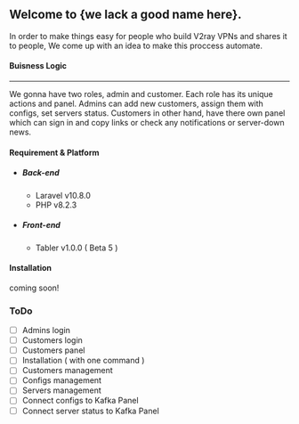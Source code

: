 ## Welcome to {we lack a good name here}.
In order to make things easy for people who build V2ray VPNs and shares it to people, We come up with an idea to make this proccess automate.

#### Buisness Logic
------------
We gonna have two roles, admin and customer. Each role has its unique actions and panel.
Admins can add new customers, assign them with configs, set servers status.
Customers in other hand, have there own panel which can sign in and copy links or check any notifications or server-down news.


#### Requirement & Platform

- ##### Back-end
   - Laravel v10.8.0
   - PHP v8.2.3
- ##### Front-end
   - Tabler v1.0.0 ( Beta 5 )
   


#### Installation
coming soon!

### ToDo

- [ ] Admins login
- [ ] Customers login
- [ ] Customers panel
- [ ] Installation ( with one command )
- [ ] Customers management
- [ ] Configs management
- [ ] Servers management
- [ ] Connect configs to Kafka Panel
- [ ] Connect server status to Kafka Panel

